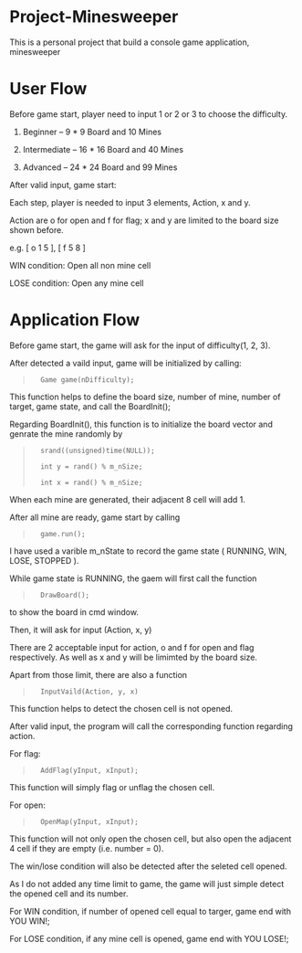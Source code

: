 # Project-Minesweeper
This is a personal project that build a console game application, minesweeper

# User Flow
Before game start, player need to input 1 or 2 or 3 to choose the difficulty.

1. Beginner       –  9 * 9  Board and 10 Mines

2. Intermediate   – 16 * 16 Board and 40 Mines

3. Advanced       – 24 * 24 Board and 99 Mines

After valid input, game start:

Each step, player is needed to input 3 elements, Action, x and y.

Action are o for open and f for flag; x and y are limited to the board size shown before.

e.g. [ o 1 5 ], [ f 5 8 ]

WIN condition:  Open all non mine cell

LOSE condition: Open any mine cell


# Application Flow
Before game start, the game will ask for the input of difficulty(1, 2, 3).

After detected a vaild input, game will be initialized by calling: 
>		Game game(nDifficulty);

This function helps to define the board size, number of mine, number of target, game state, and call the BoardInit();

Regarding BoardInit(), this function is to initialize the board vector and genrate the mine randomly by
>		srand((unsigned)time(NULL));
>		
>		int y = rand() % m_nSize;
>		
>		int x = rand() % m_nSize;

When each mine are generated, their adjacent 8 cell will add 1.

After all mine are ready, game start by calling
>		game.run();

I have used a varible m_nState to record the game state ( RUNNING, WIN, LOSE, STOPPED ).

While game state is RUNNING, the gaem will first call the function
>		DrawBoard();

to show the board in cmd window. 

Then, it will ask for input (Action, x, y)

There are 2 acceptable input for action, o and f for open and flag respectively.
As well as x and y will be limimted by the board size.

Apart from those limit, there are also a function
>		InputVaild(Action, y, x)

This function helps to detect the chosen cell is not opened.

After valid input, the program will call the corresponding function regarding action.

For flag:
>		AddFlag(yInput, xInput);

This function will simply flag or unflag the chosen cell.

For open:
>		OpenMap(yInput, xInput);

This function will not only open the chosen cell, but also open the adjacent 4 cell if they are empty (i.e. number = 0).

The win/lose condition will also be detected after the seleted cell opened.

As I do not added any time limit to game, the game will just simple detect the opened cell and its number.

For WIN condition, if number of opened cell equal to targer, game end with YOU WIN!;

For LOSE condition, if any mine cell is opened, game end with YOU LOSE!;
